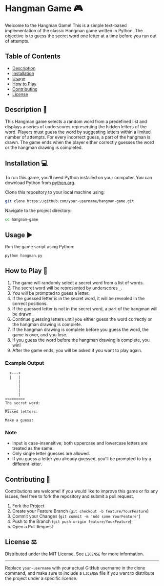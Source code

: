# Hangman Game 🎮

Welcome to the Hangman Game! This is a simple text-based implementation of the classic Hangman game written in Python. The objective is to guess the secret word one letter at a time before you run out of attempts.

## Table of Contents

- [Description](#description)
- [Installation](#installation)
- [Usage](#usage)
- [How to Play](#how-to-play)
- [Contributing](#contributing)
- [License](#license)

## Description 📄

This Hangman game selects a random word from a predefined list and displays a series of underscores representing the hidden letters of the word. Players must guess the word by suggesting letters within a limited number of attempts. For every incorrect guess, a part of the hangman is drawn. The game ends when the player either correctly guesses the word or the hangman drawing is completed.

## Installation 💻

To run this game, you'll need Python installed on your computer. You can download Python from [python.org](https://www.python.org/).

Clone this repository to your local machine using:
```bash
git clone https://github.com/your-username/hangman-game.git
```

Navigate to the project directory:
```bash
cd hangman-game
```

## Usage ▶️

Run the game script using Python:
```bash
python hangman.py
```

## How to Play 🎲

1. The game will randomly select a secret word from a list of words.
2. The secret word will be represented by underscores `_`.
3. You will be prompted to guess a letter.
4. If the guessed letter is in the secret word, it will be revealed in the correct positions.
5. If the guessed letter is not in the secret word, a part of the hangman will be drawn.
6. Continue guessing letters until you either guess the word correctly or the hangman drawing is complete.
7. If the hangman drawing is complete before you guess the word, the game is over, and you lose.
8. If you guess the word before the hangman drawing is complete, you win!
9. After the game ends, you will be asked if you want to play again.

### Example Output

```
  +---+
  |   |
      |
      |
      |
      |
=========
The secret word:
_____
Missed letters:

Make a guess:
```

### Note

- Input is case-insensitive; both uppercase and lowercase letters are treated as the same.
- Only single letter guesses are allowed.
- If you guess a letter you already guessed, you'll be prompted to try a different letter.

## Contributing 🤝

Contributions are welcome! If you would like to improve this game or fix any issues, feel free to fork the repository and submit a pull request.

1. Fork the Project
2. Create your Feature Branch (`git checkout -b feature/YourFeature`)
3. Commit your Changes (`git commit -m 'Add some YourFeature'`)
4. Push to the Branch (`git push origin feature/YourFeature`)
5. Open a Pull Request

## License ⚖️

Distributed under the MIT License. See `LICENSE` for more information.

---

Replace `your-username` with your actual GitHub username in the clone command, and make sure to include a `LICENSE` file if you want to distribute the project under a specific license.
